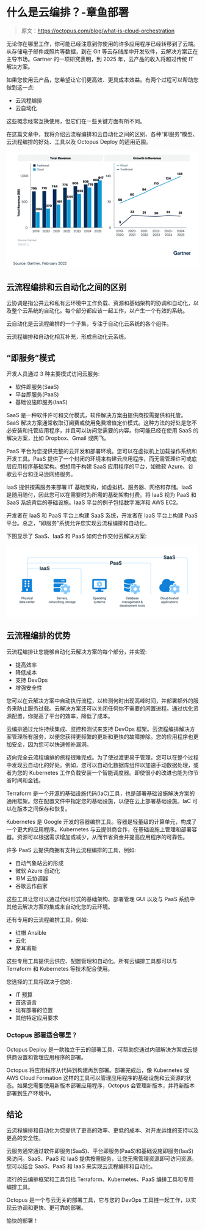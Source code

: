 # 什么是云编排？-章鱼部署

> 原文：<https://octopus.com/blog/what-is-cloud-orchestration>

无论你在哪里工作，你可能已经注意到你使用的许多应用程序已经转移到了云端。从存储电子邮件或照片等数据，到在 Git 等云存储库中开发软件，云解决方案正在主导市场。Gartner 的一项研究表明，到 2025 年，云产品的收入将超过传统 IT 解决方案。

如果您使用云产品，您希望让它们更高效、更具成本效益。有两个过程可以帮助您做到这一点:

*   云流程编排
*   云自动化

这些概念经常互换使用，但它们在一些关键方面有所不同。

在这篇文章中，我将介绍云流程编排和云自动化之间的区别、各种“即服务”模型、云流程编排的好处、工具以及 Octopus Deploy 的适用范围。

[![Gartner Cloud Adoption](img/c76e7fd902c55c36e20ffb15e99b6837.png)](#)

## 云流程编排和云自动化之间的区别

云协调是指公共云和私有云环境中工作负载、资源和基础架构的协调和自动化，以及整个云系统的自动化。每个部分都应该一起工作，以产生一个有效的系统。

云自动化是云流程编排的一个子集，专注于自动化云系统的各个组件。

云流程编排和自动化相互补充，形成自动化云系统。

## “即服务”模式

开发人员通过 3 种主要模式访问云服务:

*   软件即服务(SaaS)
*   平台即服务(PaaS)
*   基础设施即服务(IaaS)

SaaS 是一种软件许可和交付模式，软件解决方案由提供商按需提供和托管。SaaS 解决方案通常收取订阅费或使用免费增值定价模式。这种方法的好处是您不必安装和托管应用程序，并且可以访问您需要的内容。你可能已经在使用 SaaS 的解决方案，比如 Dropbox、Gmail 或网飞。

PaaS 平台为您提供完整的云开发和部署环境。您可以在虚拟机上加载操作系统和开发工具。PaaS 提供了一个封闭的环境来构建云应用程序，而无需管理许可或底层应用程序基础架构。想想用于构建 SaaS 应用程序的平台，如微软 Azure、谷歌云平台和亚马逊网络服务。

IaaS 提供按需服务来部署 IT 基础架构，如虚拟机、服务器、网络和存储。IaaS 是随用随付，因此您可以在需要时为所需的基础架构付费。将 IaaS 视为 PaaS 和 SaaS 系统背后的基础设施。IaaS 平台的例子包括数字海洋和 AWS EC2。

开发者在 IaaS 和 PaaS 平台上构建 SaaS 系统，开发者在 IaaS 平台上构建 PaaS 平台。总之，“即服务”系统允许您实现云流程编排和自动化。

下图显示了 SaaS、IaaS 和 PaaS 如何合作交付云解决方案:

[![As a service models](img/7c8cc61e528e4d401f6d9b5196203e06.png)](#)

## 云流程编排的优势

云流程编排让您能够自动化云解决方案的每个部分，并实现:

*   提高效率
*   降低成本
*   支持 DevOps
*   增强安全性

您可以在云解决方案中自动执行流程，以检测何时出现高峰时间，并部署额外的服务来防止服务过载。云解决方案还可以关闭任何你不需要的闲置进程。通过优化资源配置，你提高了平台的效率，降低了成本。

云编排通过允许持续集成、监控和测试来支持 DevOps 框架。云流程编排解决方案管理所有服务，以便您获得更频繁的更新和更快的故障排除。您的应用程序也更加安全，因为您可以快速修补漏洞。

迈向完全云流程编排的旅程很难完成。为了使过渡更易于管理，您可以在整个过程中发现云自动化的好处。例如，您可以自动化数据库组件以加速手动数据处理，或者为您的 Kubernetes 工作负载安装一个智能调度器。即使很小的改进也能为你节省时间和金钱。

Terraform 是一个开源的基础设施代码(IaC)工具，也是部署基础设施解决方案的通用框架。您在配置文件中指定您的基础设施，以便在云上部署基础设施。IaC 可以在版本之间保存和恢复。

Kubernetes 是 Google 开发的容器编排工具。容器是轻量级的计算单元，构成了一个更大的应用程序。Kubernetes 与云提供商合作，在基础设施上管理和部署容器。资源可以根据需求增加或减少，从而节省资金并提高应用程序的可靠性。

许多 PaaS 云提供商拥有支持云流程编排的工具，例如:

*   自动气象站云的形成
*   微软 Azure 自动化
*   IBM 云协调器
*   谷歌云作曲家

这些工具让您可以通过代码形式的基础架构、部署管理 GUI 以及与 PaaS 系统中其他云解决方案的集成来自动化您的云环境。

还有专用的云流程编排工具，例如:

*   红帽 Ansible
*   云化
*   摩耳甫斯

这些专用工具提供云供应、配置管理和自动化。所有云编排工具都可以与 Terraform 和 Kubernetes 等技术配合使用。

您选择的工具将取决于您的:

*   IT 预算
*   首选语言
*   现有部署的位置
*   其他特定应用要求

### Octopus 部署适合哪里？

Octopus Deploy 是一款独立于云的部署工具，可帮助您通过内部解决方案或云提供商设置和管理应用程序的部署。

Octopus 将应用程序从代码到构建再到部署。部署完成后，像 Kubernetes 或 AWS Cloud Formation 这样的工具可以管理应用程序的基础设施和云资源的状态。如果您需要使用新版本部署应用程序，Octopus 会管理新版本，并将新版本部署到生产环境中。

## 结论

云流程编排和自动化为您提供了更高的效率、更低的成本、对开发运维的支持以及更高的安全性。

云服务通常通过软件即服务(SaaS)、平台即服务(PaaS)和基础设施即服务(IaaS)来访问。SaaS、PaaS 和 IaaS 提供按需服务，让您无需管理资源即可访问资源。您可以结合 SaaS、PaaS 和 IaaS 来实现云流程编排和自动化。

流行的云编排框架和工具包括 Terraform、Kubernetes、PaaS 编排工具和专用编排工具。

Octopus 是一个与云无关的部署工具，它与您的 DevOps 工具链一起工作，以实现云协调和更快、更可靠的部署。

愉快的部署！